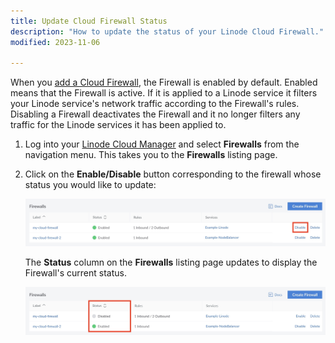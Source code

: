 ```yaml
---
title: Update Cloud Firewall Status
description: "How to update the status of your Linode Cloud Firewall."
modified: 2023-11-06

---
```


When you [add a Cloud Firewall](/docs/products/networking/cloud-firewall/guides/create-a-cloud-firewall/), the Firewall is enabled by default. Enabled means that the Firewall is active. If it is applied to a Linode service it filters your Linode service's network traffic according to the Firewall's rules. Disabling a Firewall deactivates the Firewall and it no longer filters any traffic for the Linode services it has been applied to.

1. Log into your [Linode Cloud Manager](https://cloud.linode.com/) and select **Firewalls** from the navigation menu. This takes you to the **Firewalls** listing page.

1. Click on the **Enable/Disable** button corresponding to the firewall whose status you would like to update:

    ![Update your Firewall's status.](update-the-firewall-status.jpg "Update your Firewall's status.")

    The **Status** column on the **Firewalls** listing page updates to display the Firewall's current status.

    ![View the updated status of your Firewall.](view-the-firewall-status.jpg "View the updated status of your Firewall.")